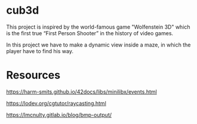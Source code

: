 # cub3d
This project is inspired by the world-famous game "Wolfenstein 3D" which is the first true “First Person Shooter” in the history of video games.

In this project we have to make a dynamic view inside a maze, in which the player have to find his way.

# Resources

https://harm-smits.github.io/42docs/libs/minilibx/events.html

https://lodev.org/cgtutor/raycasting.html

https://lmcnulty.gitlab.io/blog/bmp-output/

